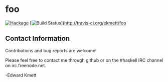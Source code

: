 foo
===

[![Hackage](https://img.shields.io/hackage/v/foo.svg)](https://hackage.haskell.org/package/foo) [![Build Status](https://secure.travis-ci.org/ekmett/foo.png?branch=master)](http://travis-ci.org/ekmett/foo

Contact Information
-------------------

Contributions and bug reports are welcome!

Please feel free to contact me through github or on the #haskell IRC channel on irc.freenode.net.

-Edward Kmett
